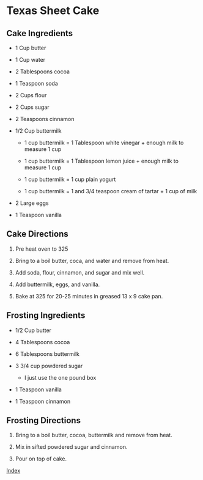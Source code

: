 # Texas Sheet Cake

## Cake Ingredients

-   1 Cup butter

-   1 Cup water

-   2 Tablespoons cocoa

-   1 Teaspoon soda

-   2 Cups flour

-   2 Cups sugar

-   2 Teaspoons cinnamon

-   1/2 Cup buttermilk

    -   1 cup buttermilk = 1 Tablespoon white vinegar + enough milk to measure 1 cup

    -   1 cup buttermilk = 1 Tablespoon lemon juice + enough milk to measure 1 cup

    -   1 cup buttermilk = 1 cup plain yogurt

    -   1 cup buttermilk = 1 and 3/4 teaspoon cream of tartar + 1 cup of milk

-   2 Large eggs

-   1 Teaspoon vanilla

## Cake Directions

1.  Pre heat oven to 325

2.  Bring to a boil butter, coca, and water and remove from heat.

3.  Add soda, flour, cinnamon, and sugar and mix well.

4.  Add buttermilk, eggs, and vanilla.

5.  Bake at 325 for 20-25 minutes in greased 13 x 9 cake pan.

## Frosting Ingredients

-   1/2 Cup butter

-   4 Tablespoons cocoa

-   6 Tablespoons buttermilk

-   3 3/4 cup powdered sugar

    -   I just use the one pound box

-   1 Teaspoon vanilla

-   1 Teaspoon cinnamon

## Frosting Directions

1.  Bring to a boil butter, cocoa, buttermilk and remove from heat.

2.  Mix in sifted powdered sugar and cinnamon.

3.  Pour on top of cake.

[Index](index.html)
